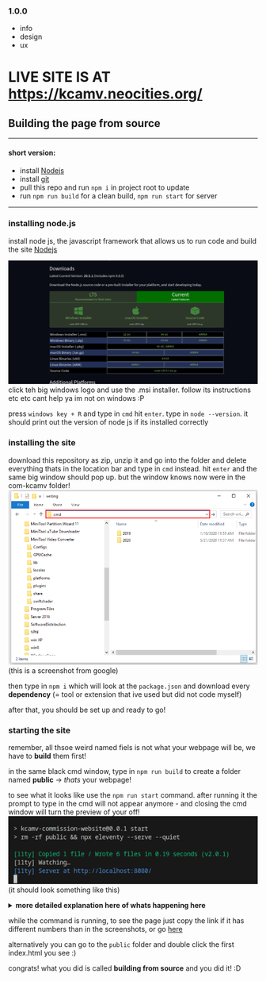 ### 1.0.0

- info
- design
- ux

# LIVE SITE IS AT https://kcamv.neocities.org/

## Building the page from source

---
#### short version:
  - install [Nodejs](https://nodejs.org/en/download/current) 
  - install [git](https://git-scm.com/book/en/v2/Getting-Started-Installing-Git)
  - pull this repo and run `npm i` in project root to update
  - run `npm run build` for a clean build, `npm run start` for server

---

### installing node.js
install node js, the javascript framework that allows us to run code and build the site
[Nodejs](https://nodejs.org/en/download/current)

![nodejs installation page](docs/nodejs.png)
click teh big windows logo and use the .msi installer. follow its instructions etc etc cant help ya im not on windows :P

press `windows key + R` and type in `cmd` hit `enter`. type in `node --version`. it should print out the version of node js if its installed correctly


### installing the site
download this repository as zip, unzip it and go into the folder and delete everything thats in the location bar and type in `cmd` instead. hit `enter` and the same big window should pop up. but the window knows now were in the com-kcamv folder!
![folder view with cmd in navigation typed in](docs/cmdinfolder.png)
(this is a screenshot from google)



then type in `npm i` which will look at the `package.json` and download every **dependency** (= tool or extension that ive used but did not code myself)

after that, you should be set up and ready to go!

### starting the site

remember, all thsoe weird named fiels is not what your webpage will be, we have to **build** them first!

in the same black cmd window, type in `npm run build` to create a folder named **public** -> *thats* your webpage! 

to see what it looks like use the `npm run start` command. after running it the prompt to type in the cmd will not appear anymore - and closing the cmd window will turn the preview of your off! 
![Alt text](docs/npmstartconsole.png)
(it should look something like this)

<details>
<summary style="cursor:poiner;"><b>more detailed explanation here of whats happening here</b>

</summary>

this is the output of the eleventy **dev server** - it creates a live preview of your bult page (the one in `public`!) its cool because you dont have to rerun the build command, it automatically builds and displays the pagewhenever it detects a change on disk, like when you save a file!

1. `> kcamv-commission-website@0.0.1 start` what website is being started @ version number
2. `rm -rf public && npx eleventy --serve --quiet`:
   - remove (`rm`) iself, all sub-olders and files (`-rf`) from the foler `public`
   - and (`&&`)  start eleventy (`npx eleventy`) in the server mode (`--serve`) but dont print too many thing into the consoel (`--quiet`)
3. the [11ty] prefixed lines are the output - what the eleventy server is telling us!
   1.  `Copied 1 file` means it copy pasted 1 file without makign any changes
   2.  `Wrote 6 files` means it had to do some modification in 6 files, usually those ending with .njk or .md `in 0.20 seconds` and that's your version `(v2.0.1)`!
4. `Watching…` is letting you know that when you make a change to, lets say `index.njk`, it will automatically build that file into a good .html and automatically display it in your browser, no reloading necessary #devServer
5. `Server at http://localhost:8080/` - this is self explanatory, you can open this link like any webpage, since it's a locally hosted website! its only on your computer, but it behaves liem any "real" one :P
</details>

while the command is running, to see the page just copy the link if it has different numbers than in the screenshots, or go [here](http://localhost:8080/)

alternatively you can go to the `public` folder and double click the first index.html you see :)


congrats! what you did is called **building from source** and you did it! :D